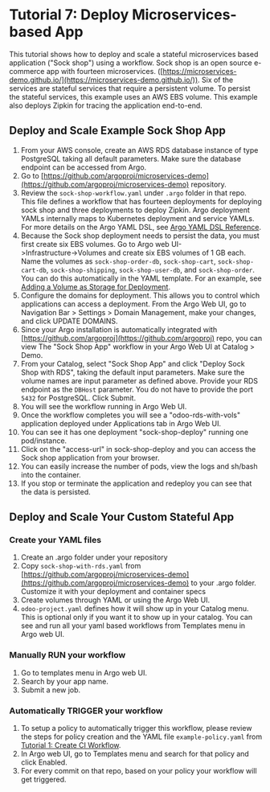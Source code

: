 # Tutorial 7: Deploy Microservices-based App

This tutorial shows how to deploy and scale a stateful microservices based application ("Sock shop") using a workflow. Sock shop is an open source e-commerce app with fourteen microservices. ([https://microservices-demo.github.io/](https://microservices-demo.github.io/)). Six of the services are stateful services that require a persistent volume. To persist the stateful services, this example uses an AWS EBS volume. This example also deploys Zipkin for tracing the application end-to-end.

## Deploy and Scale Example Sock Shop App

1.  From your AWS console, create an AWS RDS database instance of type PostgreSQL taking all default parameters. Make sure the database endpoint can be accessed from Argo.
2.  Go to [https://github.com/argoproj/microservices-demo](https://github.com/argoproj/microservices-demo) repository.
3.  Review the `sock-shop-workflow.yaml` under `.argo` folder in that repo. This file defines a workflow that has fourteen deployments for deploying sock shop and three deployments to deploy Zipkin. Argo deployment YAMLs internally maps to Kubernetes deployment and service YAMLs. For more details on the Argo YAML DSL, see [Argo YAML DSL Reference](./../yaml/dsl_reference_intro.md).
4.  Because the Sock shop deployment needs to persist the data, you must first create six EBS volumes. Go to Argo web UI->Infrastructure→Volumes and create six EBS volumes of 1 GB each. Name the volumes as `sock-shop-order-db`, `sock-shop-cart`, `sock-shop-cart-db`, `sock-shop-shipping`, `sock-shop-user-db`, and `sock-shop-order`. You can do this automatically in the YAML template. For an example, see [Adding a Volume as Storage for Deployment](./../yaml/ex_add_volume_deployment.md).
5.  Configure the domains for deployment. This allows you to control which applications can access a deployment. From the Argo Web UI, go to Navigation Bar > Settings > Domain Management, make your changes, and click UPDATE DOMAINS.
6.  Since your Argo installation is automatically integrated with [https://github.com/argoproj](https://github.com/argoproj) repo, you can view The "Sock Shop App" workflow in your Argo Web UI at Catalog > Demo.
7.  From your Catalog, select "Sock Shop App" and click "Deploy Sock Shop with RDS", taking the default input parameters. Make sure the volume names are input parameter as defined above. Provide your RDS endpoint as the `DBHost` parameter. You do not have to provide the port `5432` for PostgreSQL. Click Submit.
8.  You will see the workflow running in Argo Web UI.
9.  Once the workflow completes you will see a "odoo-rds-with-vols" application deployed under Applications tab in Argo Web UI.
10.  You can see it has one deployment "sock-shop-deploy" running one pod/instance.
11.  Click on the "access-url" in sock-shop-deploy and you can access the Sock shop application from your browser.
12.  You can easily increase the number of pods, view the logs and sh/bash into the container.
13.  If you stop or terminate the application and redeploy you can see that the data is persisted.

## Deploy and Scale Your Custom Stateful App

### Create your YAML files

1.  Create an .argo folder under your repository
2.  Copy `sock-shop-with-rds.yaml` from [https://github.com/argoproj/microservices-demo](https://github.com/argoproj/microservices-demo) to your .argo folder. Customize it with your deployment and container specs
3.  Create volumes through YAML or using the Argo Web UI.
4.  `odoo-project.yaml` defines how it will show up in your Catalog menu. This is optional only if you want it to show up in your catalog. You can see and run all your yaml based workflows from Templates menu in Argo web UI.

### Manually RUN your workflow

1.  Go to templates menu in Argo web UI.
2.  Search by your app name.
3.  Submit a new job.

### Automatically TRIGGER your workflow

1.  To setup a policy to automatically trigger this workflow, please review the steps for policy creation and the YAML file `example-policy.yaml` from [Tutorial 1: Create CI Workflow](./../yaml/argo_tutorial_1_create_ci_workflow.md).
2.  In Argo web UI, go to Templates menu and search for that policy and click Enabled.
3.  For every commit on that repo, based on your policy your workflow will get triggered.
